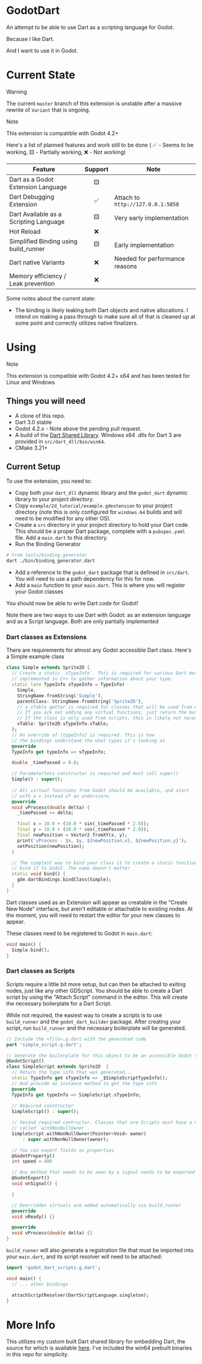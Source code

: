 # GodotDart

An attempt to be able to use Dart as a scripting language for Godot.

Because I like Dart.

And I want to use it in Godot.

# Current State

> [!WARNING]  
> The current `master` branch of this extension is unstable after a massive rewrite of `Variant` that is ongoing.

> [!NOTE]  
> This extension is compatible with Godot 4.2+


Here's a list of planned features and work still to be done ( ✅ - Seems to be
working, 🟨 - Partially working, ❌ - Not working)

| Feature | Support | Note |
| ------- | :-----: | ---- |
| Dart as a Godot Extension Language | 🟨 |  |
| Dart Debugging Extension | ✅ | Attach to `http://127.0.0.1:5858` |
| Dart Available as a Scripting Language | 🟨 | Very early implementation |
| Hot Reload | ❌ | |
| Simplified Binding using build_runner | 🟨 | Early implementation | 
| Dart native Variants | ❌ | Needed for performance reasons |
| Memory efficiency / Leak prevention | ❌ | |


Some notes about the current state:
* The binding is likely leaking both Dart objects and native allocations. I
  intend on making a pass through to make sure all of that is cleaned up at some
  point and correctly utilizes native finalizers.

# Using

> [!NOTE]  
> This extension is compatible with Godot 4.2+ x64 and has been tested for Linux and Windows


## Things you will need

* A clone of this repo.
* Dart 3.0 stable
* Godot 4.2.x - Note above the pending pull request.
* A build of the [Dart Shared
  Library](https://github.com/fuzzybinary/dart_shared_libray). Windows x64 .dlls
  for Dart 3 are provided in `src/dart_dll/bin/win64`.
* CMake 3.21+

## Current Setup

To use the extension, you need to:

* Copy both your `dart_dll` dynamic library and the `godot_dart` dynamic library
  to your project directory.
* Copy `example/2d_tutorial/example.gdextension` to your project directory (note
  this is only configured for `windows.64` builds and will need to be modified
  for any other OS).
* Create a `src` directory in your project directory to hold your Dart code.
  This should be a proper Dart package, complete with a `pubspec.yaml` file. Add
  a `main.dart` to this directory.
* Run the Binding Generator
```bash
# From tools/binding_generator
dart ./bin/binding_generator.dart
```
* Add a reference to the `godot_dart` package that is defined in `src/dart`. You
  will need to use a path dependency for this for now.
* Add a `main` function to your `main.dart`. This is where you will register
  your Godot classes

You should now be able to write Dart code for Godot! 

Note there are two ways to use Dart with Godot: as an extension language and as
a Script language. Both are only partially implemented

### Dart classes as Extensions

There are requirements for almost any Godot accessible Dart class. Here's a Simple
example class

```dart
class Simple extends Sprite2D {
  // Create a static `sTypeInfo`. This is required for various Dart methods
  // implemented in C++ to gather information about your type.
  static late TypeInfo sTypeInfo = TypeInfo(
    Simple,
    StringName.fromString('Simple'),
    parentClass: StringName.fromString('Sprite2D'),
    // a vTable getter is required for classes that will be used from extensions.
    // If you are not adding any virtual functions, just return the base class's vTable.
    // If the class is only used from scripts, this is likely not necessary.
    vTable: Sprite2D.sTypeInfo.vTable;
  );
  // An override of [typeInfo] is required. This is how
  // the bindings understand the what types it's looking at.
  @override
  TypeInfo get typeInfo => sTypeInfo;

  double _timePassed = 0.0;

  // Parameterless constructor is required and must call super()
  Simple() : super();
  
  // All virtual functions from Godot should be available, and start
  // with a v instead of an underscore.
  @override
  void vProcess(double delta) {
    _timePassed += delta;

    final x = 10.0 + (10.0 * sin(_timePassed * 2.0));
    final y = 10.0 + (10.0 * cos(_timePassed * 2.0));
    final newPosition = Vector2.fromXY(x, y);
    print('vProcess - $x, $y, ${newPosition.x}, ${newPosition.y}');
    setPosition(newPosition);
  }

  // The simplest way to bind your class it to create a static function to
  // bind it to Godot. The name doesn't matter
  static void bind() {
    gde.dartBindings.bindClass(Simple);  
  }
}
```

Dart classes used as an Extension will appear as creatable in the "Create New
Node" interface, but aren't editable or attachable to existing nodes. At the
moment, you will need to restart the editor for your new classes to appear.

These classes need to be registered to Godot in `main.dart`:

```dart
void main() {
  Simple.bind();
}
```

### Dart classes as Scripts

Scripts require a little bit more setup, but can then be attached to exiting
nodes, just like any other GDScript.  You should be able to create a Dart script
by using the "Attach Script" command in the editor. This will create the
necessary boilerplate for a Dart Script.

While not required, the easiest way to create a scripts is to use `build_runner`
and the `godot_dart_builder` package. After creating your script, run `build_runner`
and the necessary boilerplate will be generated.


```dart
// Include the <file>.g.dart with the generated code
part 'simple_script.g.dart';

// Generate the boilerplate for this object to be an accessible Godot script
@GodotScript()
class SimpleScript extends Sprite2D  {
  // Return the type info that was generated...
  static TypeInfo get sTypeInfo => _$SimpleScriptTypeInfo();
  // And provide an instance method to get the type info
  @override
  TypeInfo get typeInfo => SimpleScript.sTypeInfo;
  
  // Required constructor
  SimpleScript() : super();

  // Second required contructor. Classes that are Scripts must have a named constructor 
  // called `withNonNullOwner`.
  SimpleScript.withNonNullOwner(Pointer<Void> owner)
      : super.withNonNullOwner(owner);

  // You can export fields as properties
  @GodotProperty()
  int speed = 400

  // Any method that needs to be seen by a signal needs to be exported
  @GodotExport()
  void onSignal() {

  }

  // Overridden virtuals are added automatically via build_runner
  @override
  void vReady() {}

  @override
  void vProcess(double delta) {}
}
```

`build_runner` will also generate a registration file that must be imported into your
`main.dart`, and its script resolver will need to be attached:

```dart
import 'godot_dart_scripts.g.dart';

void main() {
  // ... other bindings

  attachScriptResolver(DartScriptLanguage.singleton);
}
```

# More Info

This utilizes my custom built Dart shared library for embedding Dart, the source
for which is available [here](https://github.com/fuzzybinary/dart_shared_libray). 
I've included the win64 prebuilt binaries in this repo for simplicity.
